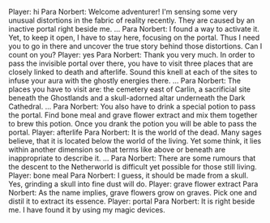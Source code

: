Player: hi
Para Norbert: Welcome adventurer! I'm sensing some very unusual distortions in the fabric of reality recently. They are caused by an inactive portal right beside me. ...
Para Norbert: I found a way to activate it. Yet, to keep it open, I have to stay here, focusing on the portal. Thus I need you to go in there and uncover the true story behind those distortions. Can I count on you?
Player: yes
Para Norbert: Thank you very much. In order to pass the invisible portal over there, you have to visit three places that are closely linked to death and afterlife. Sound this knell at each of the sites to infuse your aura with the ghostly energies there. ...
Para Norbert: The places you have to visit are: the cemetery east of Carlin, a sacrificial site beneath the Ghostlands and a skull-adorned altar underneath the Dark Cathedral. ...
Para Norbert: You also have to drink a special potion to pass the portal. Find bone meal and grave flower extract and mix them together to brew this potion. Once you drank the potion you will be able to pass the portal.
Player: afterlife
Para Norbert: It is the world of the dead. Many sages believe, that it is located below the world of the living. Yet some think, it lies within another dimension so that terms like above or beneath are inappropriate to describe it. ...
Para Norbert: There are some rumours that the descent to the Netherworld is difficult yet possible for those still living.
Player: bone meal
Para Norbert: I guess, it should be made from a skull. Yes, grinding a skull into fine dust will do.
Player: grave flower extract
Para Norbert: As the name implies, grave flowers grow on graves. Pick one and distil it to extract its essence.
Player: portal
Para Norbert: It is right beside me. I have found it by using my magic devices.